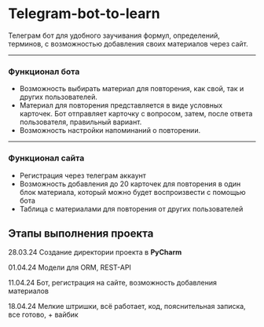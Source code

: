 Telegram-bot-to-learn
===

Телеграм бот для удобного заучивания формул, определений, терминов,
с возможностью добавления своих материалов через сайт.

---
### Функционал бота
* Возможность выбирать материал для повторения, как свой, так и других
пользователей.
* Материал для повторения представляется в виде условных карточек. Бот
отправляет карточку с вопросом, затем, после ответа пользователя, правильный
вариант.
* Возможность настройки напоминаний о повторении.

---
### Функционал сайта
* Регистрация через телеграм аккаунт
* Возможность добавления до 20 карточек для повторения в один блок материала,
который можно будет воспроизвести с помощью бота
* Таблица с материалами для повторения от других пользователей
## Этапы выполнения проекта
28.03.24 Создание директории проекта в **PyCharm**

01.04.24 Модели для ORM, REST-API

11.04.24 Бот, регистрация на сайте, возможность добавления материалов

18.04.24 Мелкие штришки, всё работает, код, пояснительная записка, все
готово, + вайбик
